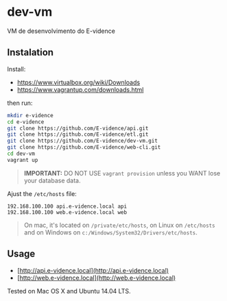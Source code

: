 # dev-vm
VM de desenvolvimento do E-vidence

## Instalation

Install:

 * https://www.virtualbox.org/wiki/Downloads
 * https://www.vagrantup.com/downloads.html

then run:

```bash
mkdir e-vidence
cd e-vidence
git clone https://github.com/E-vidence/api.git
git clone https://github.com/E-vidence/etl.git
git clone https://github.com/E-vidence/dev-vm.git
git clone https://github.com/E-vidence/web-cli.git
cd dev-vm
vagrant up
```

> **IMPORTANT:** DO NOT USE `vagrant provision` unless you WANT lose your database data. 

Ajust the `/etc/hosts` file:

```
192.168.100.100 api.e-vidence.local api
192.168.100.100 web.e-vidence.local web
```

> On mac, it's located on `/private/etc/hosts`, on Linux on `/etc/hosts` and on Windows on `c:/Windows/System32/Drivers/etc/hosts`.

## Usage

* [http://api.e-vidence.local](http://api.e-vidence.local)
* [http://web.e-vidence.local](http://web.e-vidence.local)

Tested on Mac OS X and Ubuntu 14.04 LTS.